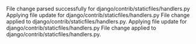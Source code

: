 File change parsed successfully for django/contrib/staticfiles/handlers.py
Applying file update for django/contrib/staticfiles/handlers.py
File change applied to django/contrib/staticfiles/handlers.py.
Applying file update for django/contrib/staticfiles/handlers.py
File change applied to django/contrib/staticfiles/handlers.py.
